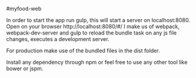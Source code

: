 #myfood-web

In order to start the app run gulp, this will start a server
on localhost:8080. Open on your browser http://localhost:8080/#/
I make us of webpack, webpack-dev-server and gulp to  reload the
bundle task on any js file changes, executes a development server.

For production make use of the bundled files in the dist folder.

Install any dependency through npm or feel free to use any other tool 
like bower or jspm.